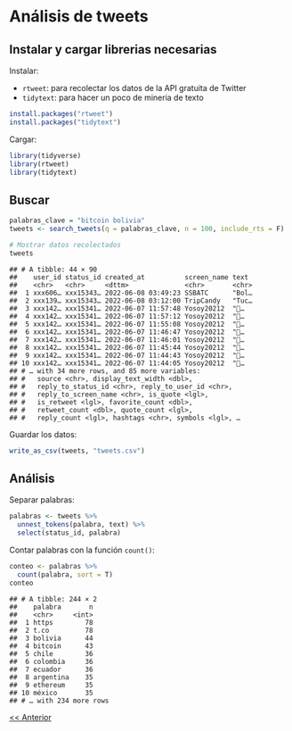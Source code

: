 Análisis de tweets
================

## Instalar y cargar librerias necesarias

Instalar:

-   `rtweet`: para recolectar los datos de la API gratuita de Twitter
-   `tidytext`: para hacer un poco de mineria de texto

``` r
install.packages("rtweet")
install.packages("tidytext")
```

Cargar:

``` r
library(tidyverse)
library(rtweet)
library(tidytext)
```

## Buscar

``` r
palabras_clave = "bitcoin bolivia"
tweets <- search_tweets(q = palabras_clave, n = 100, include_rts = F)
```

``` r
# Mostrar datos recolectados
tweets
```

    ## # A tibble: 44 × 90
    ##    user_id status_id created_at          screen_name text 
    ##    <chr>   <chr>     <dttm>              <chr>       <chr>
    ##  1 xxx606… xxx15343… 2022-06-08 03:49:23 SSBATC      "Bol…
    ##  2 xxx139… xxx15343… 2022-06-08 03:12:00 TripCandy   "Tuc…
    ##  3 xxx142… xxx15341… 2022-06-07 11:57:48 Yosoy20212  "🙏… 
    ##  4 xxx142… xxx15341… 2022-06-07 11:57:12 Yosoy20212  "🙏… 
    ##  5 xxx142… xxx15341… 2022-06-07 11:55:08 Yosoy20212  "🙏… 
    ##  6 xxx142… xxx15341… 2022-06-07 11:46:47 Yosoy20212  "🙏… 
    ##  7 xxx142… xxx15341… 2022-06-07 11:46:01 Yosoy20212  "🙏… 
    ##  8 xxx142… xxx15341… 2022-06-07 11:45:44 Yosoy20212  "🙏… 
    ##  9 xxx142… xxx15341… 2022-06-07 11:44:43 Yosoy20212  "🙏… 
    ## 10 xxx142… xxx15341… 2022-06-07 11:44:05 Yosoy20212  "🙏… 
    ## # … with 34 more rows, and 85 more variables:
    ## #   source <chr>, display_text_width <dbl>,
    ## #   reply_to_status_id <chr>, reply_to_user_id <chr>,
    ## #   reply_to_screen_name <chr>, is_quote <lgl>,
    ## #   is_retweet <lgl>, favorite_count <dbl>,
    ## #   retweet_count <dbl>, quote_count <lgl>,
    ## #   reply_count <lgl>, hashtags <chr>, symbols <lgl>, …

Guardar los datos:

``` r
write_as_csv(tweets, "tweets.csv")
```

## Análisis

Separar palabras:

``` r
palabras <- tweets %>%
  unnest_tokens(palabra, text) %>%
  select(status_id, palabra)
```

Contar palabras con la función `count()`:

``` r
conteo <- palabras %>%
  count(palabra, sort = T)
conteo
```

    ## # A tibble: 244 × 2
    ##    palabra       n
    ##    <chr>     <int>
    ##  1 https        78
    ##  2 t.co         78
    ##  3 bolivia      44
    ##  4 bitcoin      43
    ##  5 chile        36
    ##  6 colombia     36
    ##  7 ecuador      36
    ##  8 argentina    35
    ##  9 ethereum     35
    ## 10 méxico       35
    ## # … with 234 more rows

[\<\<
Anterior](https://github.com/lab-tecnosocial/curso-r/tree/main/05-tidyverse)
